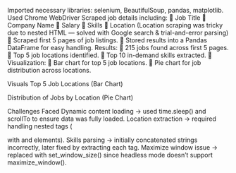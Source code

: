 Imported necessary libraries: selenium, BeautifulSoup, pandas, matplotlib.
Used Chrome WebDriver 
Scraped job details including:
	Job Title
	Company Name
	Salary
	Skills
	Location
(Location scraping was tricky due to nested HTML — solved with Google search & trial-and-error parsing)
	Scraped first 5 pages of job listings.
	Stored results into a Pandas DataFrame for easy handling.
Results:
	215 jobs found across first 5 pages.
	Top 5 job locations identified.
	Top 10 in-demand skills extracted.
	Visualization:
	Bar chart for top 5 job locations.
	Pie chart for job distribution across locations.

Visuals
Top 5 Job Locations (Bar Chart)
 
Distribution of Jobs by Location (Pie Chart)
 

Challenges Faced
Dynamic content loading → used time.sleep() and scrollTo to ensure data was fully loaded.
Location extraction → required handling nested tags (<p> with <span> and <a> elements).
Skills parsing → initially concatenated strings incorrectly, later fixed by extracting each <a> tag.
Maximize window issue → replaced with set_window_size() since headless mode doesn’t support maximize_window().

